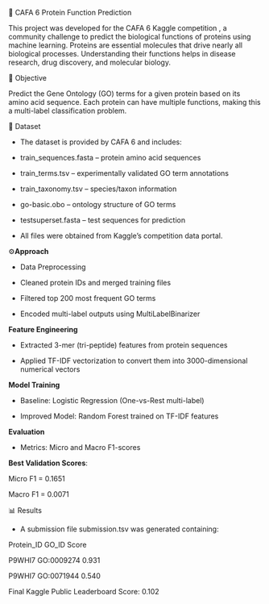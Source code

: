 🧬 CAFA 6 Protein Function Prediction

This project was developed for the CAFA 6 Kaggle competition , a community challenge to predict the biological functions of proteins using machine learning.
Proteins are essential molecules that drive nearly all biological processes. Understanding their functions helps in disease research, drug discovery, and molecular biology.

🎯 Objective

Predict the Gene Ontology (GO) terms for a given protein based on its amino acid sequence.
Each protein can have multiple functions, making this a multi-label classification problem.

📁 Dataset

- The dataset is provided by CAFA 6 and includes:

- train_sequences.fasta – protein amino acid sequences

- train_terms.tsv – experimentally validated GO term annotations

- train_taxonomy.tsv – species/taxon information

- go-basic.obo – ontology structure of GO terms

- testsuperset.fasta – test sequences for prediction

- All files were obtained from Kaggle’s competition data portal.

⚙️**Approach**

- Data Preprocessing

- Cleaned protein IDs and merged training files

- Filtered top 200 most frequent GO terms

- Encoded multi-label outputs using MultiLabelBinarizer

**Feature Engineering**

- Extracted 3-mer (tri-peptide) features from protein sequences

- Applied TF-IDF vectorization to convert them into 3000-dimensional numerical vectors

**Model Training**

- Baseline: Logistic Regression (One-vs-Rest multi-label)

- Improved Model: Random Forest trained on TF-IDF features

**Evaluation**

- Metrics: Micro and Macro F1-scores

**Best Validation Scores**:

Micro F1 = 0.1651

Macro F1 = 0.0071

📊 Results

- A submission file submission.tsv was generated containing:

Protein_ID        GO_ID          Score

P9WHI7          GO:0009274        0.931

P9WHI7          GO:0071944        0.540
   

Final Kaggle Public Leaderboard Score: 0.102
